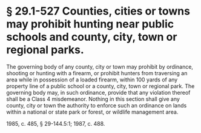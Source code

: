 # § 29.1-527 Counties, cities or towns may prohibit hunting near public schools and county, city, town or regional parks.

<p>The governing body of any county, city or town may prohibit by ordinance, shooting or hunting with a firearm, or prohibit hunters from traversing an area while in possession of a loaded firearm, within 100 yards of any property line of a public school or a county, city, town or regional park. The governing body may, in such ordinance, provide that any violation thereof shall be a Class 4 misdemeanor. Nothing in this section shall give any county, city or town the authority to enforce such an ordinance on lands within a national or state park or forest, or wildlife management area.</p><p>1985, c. 485, § 29-144.5:1; 1987, c. 488.</p>